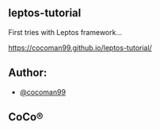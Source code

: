 ## leptos-tutorial
First tries with Leptos framework...

https://cocoman99.github.io/leptos-tutorial/

## Author:
- [@cocoman99](https://www.github.com/cocoman99)
## CoCo®